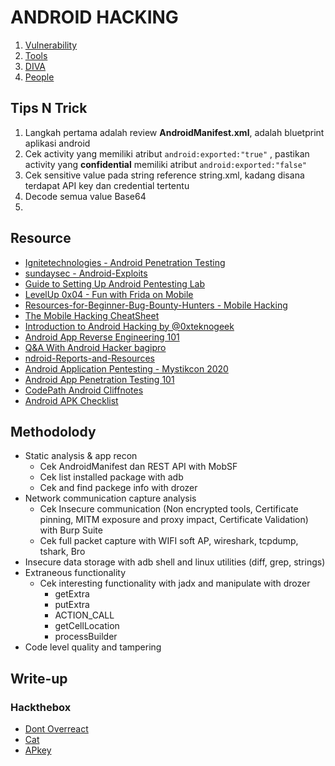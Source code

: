 # ANDROID HACKING

1. [Vulnerability](https://github.com/acvn/catngul/blob/master/androsec/android-vuln.md)
2. [Tools](https://github.com/acvn/catngul/blob/master/androsec/android-tools.md)
3. [DIVA](https://github.com/acvn/catngul/blob/master/androsec/diva.md)
4. [People](https://github.com/acvn/catngul/blob/master/androsec/people.md)

## Tips N Trick
1. Langkah pertama adalah review __AndroidManifest.xml__, adalah bluetprint aplikasi android
2. Cek activity yang memiliki atribut `android:exported:"true"` , pastikan activity yang __confidential__ memiliki atribut `android:exported:"false"`
3. Cek sensitive value pada string reference string.xml, kadang disana terdapat API key dan credential tertentu
4. Decode semua value Base64
5. 

## Resource
- [Ignitetechnologies - Android Penetration Testing](https://github.com/Ignitetechnologies/Android-Penetration-Testing)
- [sundaysec - Android-Exploits](https://github.com/sundaysec/Android-Exploits)
- [Guide to Setting Up Android Pentesting Lab](https://securityjunky.com/guide-to-setting-up-android-pentesting-lab/)
- [LevelUp 0x04 - Fun with Frida on Mobile](https://www.youtube.com/watch?v=dqA38-1UMxI)
- [Resources-for-Beginner-Bug-Bounty-Hunters - Mobile Hacking](https://github.com/nahamsec/Resources-for-Beginner-Bug-Bounty-Hunters/blob/master/assets/mobile.md)
- [The Mobile Hacking CheatSheet](https://github.com/randorisec/MobileHackingCheatSheet)
- [Introduction to Android Hacking by @0xteknogeek](https://www.hackerone.com/blog/androidhackingmonth-intro-to-android-hacking)
- [Android App Reverse Engineering 101](https://www.ragingrock.com/AndroidAppRE/)
- [Q&A With Android Hacker bagipro](https://www.hackerone.com/blog/AndroidHackingMonth-qa-with-bagipro)
- [ndroid-Reports-and-Resources](https://github.com/B3nac/Android-Reports-and-Resources)
- [Android Application Pentesting - Mystikcon 2020](https://www.youtube.com/watch?v=NrxTBcjAL8A)
- [Android App Penetration Testing 101](https://www.youtube.com/watch?v=2uwhrfXCl4I)
- [CodePath Android Cliffnotes](https://guides.codepath.com/android)
- [Android APK Checklist](https://book.hacktricks.xyz/mobile-apps-pentesting)

## Methodolody
- Static analysis & app recon 
  - Cek AndroidManifest dan REST API with MobSF
  - Cek list installed package with adb
  - Cek and find packege info with drozer
- Network communication capture analysis
  - Cek Insecure communication (Non encrypted tools, Certificate pinning, MITM exposure and proxy impact, Certificate Validation) with Burp Suite
  - Cek full packet capture with WIFI soft AP, wireshark, tcpdump, tshark, Bro
- Insecure data storage with adb shell and linux utilities (diff, grep, strings)
- Extraneous functionality
  - Cek interesting functionality with jadx and manipulate with drozer
    - getExtra
    - putExtra
    - ACTION_CALL
    - getCellLocation
    - processBuilder
 - Code level quality and tampering

## Write-up
### Hackthebox
- [Dont Overreact](https://rfmirror.com/Thread-Tutorial-Don-t-Overreact-Mobile)
- [Cat](https://infosecwriteups.com/extract-an-android-backup-file-96172efd4d86)
- [APkey](https://acvn.github.io/write-ups/APKey.html)


